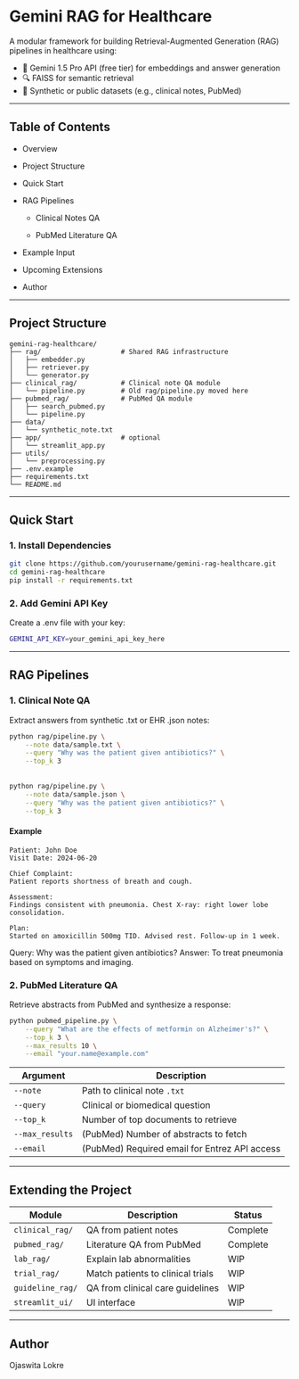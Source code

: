 # Gemini RAG for Healthcare

A modular framework for building Retrieval-Augmented Generation (RAG) pipelines in healthcare using:
- 🧬 Gemini 1.5 Pro API (free tier) for embeddings and answer generation  
- 🔍 FAISS for semantic retrieval
- 📝 Synthetic or public datasets (e.g., clinical notes, PubMed)

---

 ## Table of Contents
* Overview

* Project Structure

* Quick Start

* RAG Pipelines

  * Clinical Notes QA

  * PubMed Literature QA

* Example Input

* Upcoming Extensions

* Author
---

## Project Structure

```
gemini-rag-healthcare/
├── rag/                    # Shared RAG infrastructure
│   ├── embedder.py
│   ├── retriever.py
│   └── generator.py
├── clinical_rag/           # Clinical note QA module
│   └── pipeline.py         # Old rag/pipeline.py moved here
├── pubmed_rag/             # PubMed QA module
│   ├── search_pubmed.py
│   └── pipeline.py
├── data/
│   └── synthetic_note.txt
├── app/                    # optional
│   └── streamlit_app.py
├── utils/
│   └── preprocessing.py
├── .env.example
├── requirements.txt
└── README.md

```

---

## Quick Start

### 1. Install Dependencies
```bash
git clone https://github.com/yourusername/gemini-rag-healthcare.git
cd gemini-rag-healthcare
pip install -r requirements.txt
```
### 2. Add Gemini API Key

Create a .env file with your key:
```bash
GEMINI_API_KEY=your_gemini_api_key_here
```

---
## RAG Pipelines
### 1. Clinical Note QA
Extract answers from synthetic .txt or EHR .json notes:

```bash
python rag/pipeline.py \
    --note data/sample.txt \
    --query "Why was the patient given antibiotics?" \
    --top_k 3
    
    
python rag/pipeline.py \
    --note data/sample.json \
    --query "Why was the patient given antibiotics?" \
    --top_k 3
```

#### Example 

```text
Patient: John Doe
Visit Date: 2024-06-20

Chief Complaint:
Patient reports shortness of breath and cough.

Assessment:
Findings consistent with pneumonia. Chest X-ray: right lower lobe consolidation.

Plan:
Started on amoxicillin 500mg TID. Advised rest. Follow-up in 1 week.
```
Query: Why was the patient given antibiotics?
Answer: To treat pneumonia based on symptoms and imaging.

### 2. PubMed Literature QA
Retrieve abstracts from PubMed and synthesize a response:

```bash
python pubmed_pipeline.py \
    --query "What are the effects of metformin on Alzheimer's?" \
    --top_k 3 \
    --max_results 10 \
    --email "your.name@example.com"
```

| Argument        | Description                                   |
| --------------- | --------------------------------------------- |
| `--note`        | Path to clinical note `.txt`                  |
| `--query`       | Clinical or biomedical question               |
| `--top_k`       | Number of top documents to retrieve           |
| `--max_results` | (PubMed) Number of abstracts to fetch         |
| `--email`       | (PubMed) Required email for Entrez API access |

---

## Extending the Project

| Module           | Description                       | Status   |
|------------------|-----------------------------------|----------|
| `clinical_rag/`  | QA from patient notes             | Complete |
| `pubmed_rag/`    | Literature QA from PubMed         | Complete |
| `lab_rag/`       | Explain lab abnormalities         | WIP      |
| `trial_rag/`     | Match patients to clinical trials | WIP      |
| `guideline_rag/` | QA from clinical care guidelines  | WIP      |
| `streamlit_ui/`  | UI interface                      | WIP      |

---
## Author
Ojaswita Lokre